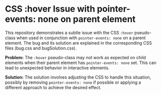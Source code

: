 # CSS :hover Issue with pointer-events: none on parent element

This repository demonstrates a subtle issue with the CSS `:hover` pseudo-class when used in conjunction with `pointer-events: none` on a parent element.  The bug and its solution are explained in the corresponding CSS files (bug.css and bugSolution.css).

**Problem:** The `:hover` pseudo-class may not work as expected on child elements when their parent element has `pointer-events: none` set. This can lead to unexpected behavior in interactive elements. 

**Solution:**  The solution involves adjusting the CSS to handle this situation, possibly by removing `pointer-events: none` if possible or applying a different approach to achieve the desired effect.